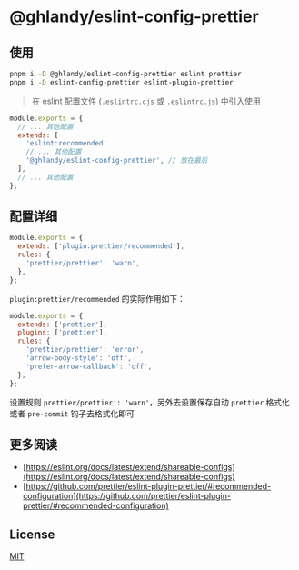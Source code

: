 # @ghlandy/eslint-config-prettier

## 使用

```bash
pnpm i -D @ghlandy/eslint-config-prettier eslint prettier
pnpm i -D eslint-config-prettier eslint-plugin-prettier
```

> 在 eslint 配置文件 (`.eslintrc.cjs` 或 `.eslintrc.js`) 中引入使用

```js
module.exports = {
  // ... 其他配置
  extends: [
    'eslint:recommended'
    // ... 其他配置
    '@ghlandy/eslint-config-prettier', // 放在最后
  ],
  // ... 其他配置
};
```

## 配置详细

```js
module.exports = {
  extends: ['plugin:prettier/recommended'],
  rules: {
    'prettier/prettier': 'warn',
  },
};
```

`plugin:prettier/recommended` 的实际作用如下：

```js
module.exports = {
  extends: ['prettier'],
  plugins: ['prettier'],
  rules: {
    'prettier/prettier': 'error',
    'arrow-body-style': 'off',
    'prefer-arrow-callback': 'off',
  },
};
```

设置规则 `prettier/prettier': 'warn'`，另外去设置保存自动 `prettier` 格式化或者 `pre-commit` 钩子去格式化即可

## 更多阅读

- [https://eslint.org/docs/latest/extend/shareable-configs](https://eslint.org/docs/latest/extend/shareable-configs)
- [https://github.com/prettier/eslint-plugin-prettier/#recommended-configuration](https://github.com/prettier/eslint-plugin-prettier/#recommended-configuration)

## License

[MIT](https://github.com/GHLandy/misc-config/blob/main/LICENSE.md)
